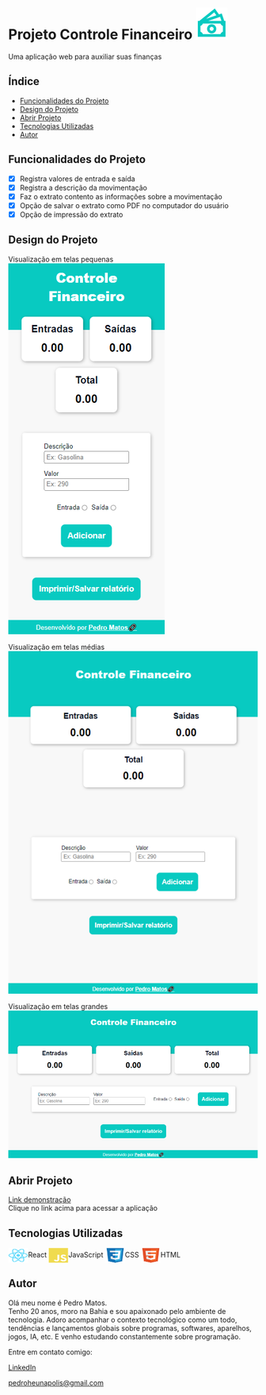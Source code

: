 # Projeto Controle Financeiro ![Moedas](./public/assets/favicon.svg)
Uma aplicação web para auxiliar suas finanças

## Índice
- <a href="#funcionalidades-do-projeto">Funcionalidades do Projeto</a>
- <a href="#design-do-projeto">Design do Projeto</a>
- <a href="#abrir-projeto">Abrir Projeto</a>
- <a href="#tecnologias-utilizadas">Tecnologias Utilizadas</a>
- <a href="#autor">Autor</a>

## Funcionalidades do Projeto
- [x] Registra valores de entrada e saída
- [x] Registra a descrição da movimentação
- [x] Faz o extrato contento as informações sobre a movimentação
- [x] Opção de salvar o extrato como PDF no computador do usuário
- [x] Opção de impressão do extrato

## Design do Projeto
Visualização em telas pequenas  
![visualizar em celular](./public/assets/mobile.png)

Visualização em telas médias  
![visualizar em iPad](./public/assets/iPad-2.png)

Visualização em telas grandes  
![visualizar em desktop](./public/assets/desktop.png)

## Abrir Projeto
[Link demonstração]()  
Clique no link acima para acessar a aplicação

## Tecnologias Utilizadas
<div display="inline-block">
  <img align="center" alt="pedro-GIT" height="30" width="40" src="https://raw.githubusercontent.com/devicons/devicon/master/icons/react/react-original.svg">React
  <img align="center" alt="pedro-JS" height="30" width="40" src="https://raw.githubusercontent.com/devicons/devicon/master/icons/javascript/javascript-plain.svg">JavaScript
  <img align="center" alt="pedro-CSS" height="30" width="40" src="https://raw.githubusercontent.com/devicons/devicon/master/icons/css3/css3-original.svg">CSS
  <img align="center" alt="pedro-HTML" height="30" width="40" src="https://raw.githubusercontent.com/devicons/devicon/master/icons/html5/html5-original.svg">HTML
</div>

## Autor
Olá meu nome é Pedro Matos.  
Tenho 20 anos, moro na Bahia e sou apaixonado pelo ambiente de tecnologia. Adoro acompanhar o contexto tecnológico como um todo, tendências e lançamentos globais sobre programas, softwares, aparelhos, jogos, IA, etc. E venho estudando constantemente sobre programação.  

Entre em contato comigo:  

<a href="https://www.linkedin.com/in/pedro-matos-7b8a50287" target="_blank" 
rel="noopener noreferrer">LinkedIn<a/>  

<pedroheunapolis@gmail.com>